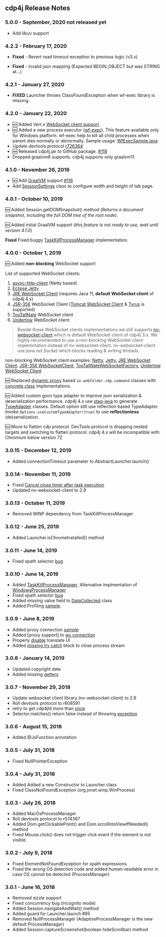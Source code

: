 cdp4j Release Notes
-------------------------------------------------------------------------------

### 5.0.0 - September, 2020 **not released yet**

* Add libuv support

### 4.2.2 - February 17, 2020

* __Fixed__ - Revert read timeout exception to previous logic (v3.x)

* __Fixed__ - invalid json mapping (Expected BEGIN_OBJECT but was STRING at...)

### 4.2.1 - January 27, 2020

* __FIXED__ Launcher throws ClassFoundException when wf-exec library is missing.

### 4.2.0 - January 22, 2020

* :new: Added Vert.x [WebSocket client support](https://github.com/webfolderio/cdp4j/blob/master/src/test/java/io/webfolder/cdp/sample/VertxWebSocketConnection.java).
* :new: Added a new process executor ([wf-exec](https://github.com/webfolderio/wf-exec)). This feature available only for Windows platform.
wf-exec help to kill all child processes when parent dies normally or abnormally. Sample usage: [WfExecSample.java](https://github.com/webfolderio/cdp4j/blob/master/src/test/java/io/webfolder/cdp/sample/WfExecSample.java)
* Update devtools protocol [r726364](https://github.com/webfolderio/cdp4j/commit/9d726822cb869bae5895589247b655df559ffa27)
* :new: Released cdp4j.jar to GitHub package. [#118](https://github.com/webfolderio/cdp4j/issues/118)
* Dropped graalvm8 supports. cdp4j supports only graalvm11.

### 4.1.0 - November 26, 2019

* :new: Add [GraalVM](https://www.graalvm.org/) support [#116](https://github.com/webfolderio/cdp4j/issues/116)
* Add [SessionSettings](https://github.com/webfolderio/cdp4j/commit/2354a8cb2c1ad82847968d0a28a686ea5f82c550) class to configure width and height of tab page.

### 4.0.1 - October 10, 2019

:new: Added Session.getDOMSnapshot() method (_Returns a document snapshot, including the full DOM tree of the root node_).

:new: Added initial GraalVM support (_this feature is not ready to use, wait until version 4.1.0_)

__Fixed__ Fixed buggy [TaskKillProcessManager](https://github.com/webfolderio/cdp4j/blob/master/src/main/java/io/webfolder/cdp/TaskKillProcessManager.java) implementation.

### 4.0.0 - October 1, 2019

:new: Added __non-blocking__ WebSocket support

List of supported WebSocket clients:

1. [async-http-client](https://github.com/AsyncHttpClient/async-http-client) (Netty based)
2. [Eclipse Jetty](https://github.com/eclipse/jetty.project)
3. [JRE WebSocket Client](https://docs.oracle.com/en/java/javase/11/docs/api/java.net.http/java/net/http/WebSocket.html) (requires Java 11, **default WebSocket client** of cdp4j 4.x)
4. [JSR-356](https://www.oracle.com/technetwork/articles/java/jsr356-1937161.html) WebSocket Client ([Tomcat WebSocket Client](https://tomcat.apache.org/tomcat-8.5-doc/web-socket-howto.html) & [Tyrus](https://tyrus-project.github.io/) is supported)
5. [TooTallNate](https://github.com/TooTallNate/Java-WebSocket) WebSocket client
6. [Undertow](http://undertow.io/) WebSocket client

> Beside these WebSocket clients implementations we still supports [nv-websocket-client](https://github.com/TakahikoKawasaki/nv-websocket-client) which is default WebSocket client of cdp4j 3.x. We highly recommended to use a non-blocking WebSocket client implemntation instead of nv-websocket-client. nv-websocket-client use _java.net.Socket_ which blocks reading & writing threads.

non-blocking WebSocket client examples: [Netty](https://github.com/webfolderio/cdp4j/blob/master/src/test/java/io/webfolder/cdp/sample/NettyWebSocketConnection.java), [Jetty](https://github.com/webfolderio/cdp4j/blob/master/src/main/java/io/webfolder/cdp/channel/JettyWebSocketFactory.java), [JRE WebSocket Client](https://github.com/webfolderio/cdp4j/blob/master/src/main/java/io/webfolder/cdp/channel/JreWebSocketFactory.java), [JSR-356 WebSocketClient](https://github.com/webfolderio/cdp4j/blob/master/src/main/java/io/webfolder/cdp/channel/StandardWebSocketFactory.java), [TooTallNateWebSocketFactory](https://github.com/webfolderio/cdp4j/blob/master/src/main/java/io/webfolder/cdp/channel/TooTallNateWebSocketFactory.java), [Undertow WebSocket Client](https://github.com/webfolderio/cdp4j/blob/master/src/main/java/io/webfolder/cdp/channel/UndertowWebSocketFactory.java)

:new: Replaced [dynamic proxy](https://docs.oracle.com/en/java/javase/11/docs/api/java.base/java/lang/reflect/Proxy.html) based `io.webfolder.cdp.command` classes with [concrete class](https://github.com/webfolderio/cdp4j/blob/master/src/main/java/io/webfolder/cdp/command/PageImpl.java) implementations.

:new: Added custom gson type adapter to improve json serialization & deserialization performance. cdp4j 4.x use [stag-java](https://medium.com/vimeo-engineering-blog/boosting-app-performance-with-reflectionless-de-serialization-486179edeb29) to generate [TypeAdapter](https://static.javadoc.io/com.google.code.gson/gson/2.8.5/com/google/gson/TypeAdapter.html) classes. Default option still use reflection based TypeAdapter. Invoke `Options.useCustomTypeAdapter(true)` to use __reflectionless__ (de)serialization.

:new: Move to flatten cdp protocol. DevTools protocol is dropping nested targets and switching to flatten protocol. cdp4j 4.x will be incompatible with Chromium below version 72

### 3.0.15 - December 12, 2019

* Added connectionTimeout paramater to  AbstractLauncher.launch()

### 3.0.14 - November 11, 2019

* Fixed [Cancel close timer after task execution](https://github.com/TakahikoKawasaki/nv-websocket-client/pull/191)
* Updated nv-websocket-client to 2.9

### 3.0.13 - October 11, 2019

* Removed WINP dependency from TaskKillProcessManager

### 3.0.12 - June 25, 2019

* Added Launcher.isChromeInstalled() method

### 3.0.11 - June 14, 2019

* Fixed xpath selector [bug](https://github.com/webfolderio/cdp4j/commit/c612087c9b8f7d491b8c6f4b88edbff060d3a4f5)

### 3.0.10 - June 14, 2019

* Added [TaskKillProcessManager](https://github.com/webfolderio/cdp4j/blob/master/src/main/java/io/webfolder/cdp/TaskKillProcessManager.java), Alternative implmentation of [WindowsProcessManager](https://github.com/webfolderio/cdp4j/blob/master/src/main/java/io/webfolder/cdp/WindowsProcessManager.java)
* Fixed xpath selector [bug](https://github.com/webfolderio/cdp4j/commit/f173ca373163ee56a3c98df9f92fe04b50b1606d)
* Added missing value field to [DataCollected](https://github.com/webfolderio/cdp4j/commit/1c9eae3bfa054af2ce0568c0a7971c493b446f36) class
* Added Profiling [sample](https://github.com/webfolderio/cdp4j/blob/master/src/test/java/io/webfolder/cdp/sample/Profiling.java).

### 3.0.9 - June 8, 2019

* Added proxy connection [sample](https://github.com/webfolderio/cdp4j/blob/master/src/test/java/io/webfolder/cdp/sample/ProxyConnection.java)
* Added [proxy support] to [ws connection](https://github.com/webfolderio/cdp4j/commit/a448b63ed1fcd0c736ebce90d043eaa0bbe6ca56)
* Properly [disable](https://github.com/webfolderio/cdp4j/commit/50ca0ad4e42e319d0f20ff04e61267c1fc88827a) translate UI
* Added [missing try catch](https://github.com/webfolderio/cdp4j/commit/1d4fa4b2948dd9b88bb7996da920d3a091d14ba4) block to close process stream

### 3.0.8 - January 14, 2019

* Updated copyright date
* Added missing [getters](https://github.com/webfolderio/cdp4j/commit/d38444833d272500463cf3471885d45ebebb3b53)

### 3.0.7 - November 29, 2018

* Update websocket client library (nv-websocket-client) to 2.6
* Roll devtools protocol to r608591
* retry to get cdp4jId more than [once](https://github.com/webfolderio/cdp4j/commit/467a0a2ac9e47be8011f7eb189ee1cec2fbeaff6)
* Selector.matches() return false instead of throwing [exception](https://github.com/webfolderio/cdp4j/commit/147ced7a60c7e753414daac09265d39cf7dd87fa)

### 3.0.6 - August 15, 2018

* Added @JsFunction annotation

### 3.0.5 - July 31, 2018

* Fixed NullPointerException

### 3.0.4 - July 31, 2018

* Added Added a new Constructor to Launcher class
* Fixed ClassNotFoundException (org.jvnet.winp.WinProcess)

### 3.0.3 - July 26, 2018

* Added MacOsProcessManager
* Roll devtools protocol to r574367
* Added Dom.getClickablePoint() and Dom.scrollIntoViewIfNeeded() method
* Fixed Mouse.click() does not trigger click event if the element is not visible.

### 3.0.2 - July 9, 2018

* Fixed ElementNotFoundException for xpath expressions
* Fixed the wrong OS detection code and added human-readable error in case OS cannot be detected (ProcessManager)

### 3.0.1 - June 16, 2018

* Removed sizzle support
* Fixed concurrency bug (incognito mode)
* Added Session.navigateAndWait() method
* Added guard for Launcher.launch #95
* Removed NullProcessManager (AdaptiveProcessManager is the new default ProcessManager)
* Added Session.captureScreenshot(boolean hideScrollbar) method
